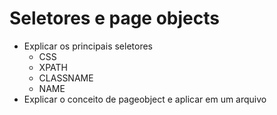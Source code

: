 # Seletores e page objects

- Explicar os principais seletores
  - CSS
  - XPATH
  - CLASSNAME
  - NAME
- Explicar o conceito de pageobject e aplicar em um arquivo
